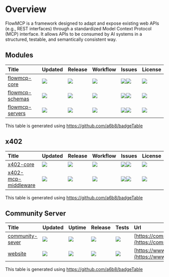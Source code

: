 # Overview

FlowMCP is a framework designed to adapt and expose existing web APIs (e.g., REST interfaces) through a standardized Model Context Protocol (MCP) interface. It allows APIs to be consumed by AI systems in a structured, testable, and semantically consistent way.

## Modules
| Title | Updated | Release | Workflow | Issues | License |
| :-- | :-- | :-- | :-- | :-- | :-- |
| [flowmcp-core](https://github.com/FlowMCP/flowMCP-core) | <a href="https://api.github.com/repos/FlowMCP/flowMCP-core"><img src="https://img.shields.io/github/last-commit/FlowMCP/flowMCP-core?color=0E1116&logo=F3A966&logoColor=F3A966&style=flat&label="></a> | <a href="https://github.com/FlowMCP/flowMCP-core/releases/"><img src="https://img.shields.io/github/v/release/FlowMCP/flowMCP-core?color=0E1116&logo=F3A966&logoColor=F3A966&style=flat&label="></a> | <a href="https://github.com/FlowMCP/flowMCP-core/actions"><img src="https://img.shields.io/github/actions/workflow/status/FlowMCP/flowMCP-core/test-on-release.yml?logo=F3A966&logoColor=F3A966&style=flat&label="></a> | <a href="https://github.com/FlowMCP/flowMCP-core/issues/"><img src="https://img.shields.io/github/issues/FlowMCP/flowMCP-core?color=0E1116&logo=F3A966&logoColor=F3A966&style=flat&label="></a><a href="https://github.com/FlowMCP/flowMCP-core/issues?q=is:issue%20state:closed"><img src="https://img.shields.io/github/issues-closed/FlowMCP/flowMCP-core?color=0E1116&logo=F3A966&logoColor=F3A966&style=flat&label="></a> | <a href="https://github.com/FlowMCP/flowMCP-core/blob/main/LICENSE"><img src="https://img.shields.io/github/license/FlowMCP/flowMCP-core?color=0E1116&logo=F3A966&logoColor=F3A966&style=flat&label="></a> |
| [flowmcp-schemas](https://github.com/flowMCP/flowMCP-schemas) | <a href="https://api.github.com/repos/flowMCP/flowMCP-schemas"><img src="https://img.shields.io/github/last-commit/flowMCP/flowMCP-schemas?color=0E1116&logo=F3A966&logoColor=F3A966&style=flat&label="></a> | <a href="https://github.com/flowMCP/flowMCP-schemas/releases/"><img src="https://img.shields.io/github/v/release/flowMCP/flowMCP-schemas?color=0E1116&logo=F3A966&logoColor=F3A966&style=flat&label="></a> | <a href="https://github.com/flowMCP/flowMCP-schemas/actions"><img src="https://img.shields.io/github/actions/workflow/status/flowMCP/flowMCP-schemas/update-readme.yaml?logo=F3A966&logoColor=F3A966&style=flat&label="></a> | <a href="https://github.com/flowMCP/flowMCP-schemas/issues/"><img src="https://img.shields.io/github/issues/flowMCP/flowMCP-schemas?color=0E1116&logo=F3A966&logoColor=F3A966&style=flat&label="></a><a href="https://github.com/flowMCP/flowMCP-schemas/issues?q=is:issue%20state:closed"><img src="https://img.shields.io/github/issues-closed/flowMCP/flowMCP-schemas?color=0E1116&logo=F3A966&logoColor=F3A966&style=flat&label="></a> | <a href="https://github.com/flowMCP/flowMCP-schemas/blob/main/LICENSE"><img src="https://img.shields.io/github/license/flowMCP/flowMCP-schemas?color=0E1116&logo=F3A966&logoColor=F3A966&style=flat&label="></a> |
| [flowmcp-servers](https://github.com/flowMCP/flowMCP-servers) | <a href="https://api.github.com/repos/flowMCP/flowMCP-servers"><img src="https://img.shields.io/github/last-commit/flowMCP/flowMCP-servers?color=0E1116&logo=F3A966&logoColor=F3A966&style=flat&label="></a> | <a href="https://github.com/flowMCP/flowMCP-servers/releases/"><img src="https://img.shields.io/github/v/release/flowMCP/flowMCP-servers?color=0E1116&logo=F3A966&logoColor=F3A966&style=flat&label="></a> | <a href="https://github.com/flowMCP/flowMCP-servers/actions"><img src="https://img.shields.io/github/actions/workflow/status/flowMCP/flowMCP-servers/test-on-release.yml?logo=F3A966&logoColor=F3A966&style=flat&label="></a> | <a href="https://github.com/flowMCP/flowMCP-servers/issues/"><img src="https://img.shields.io/github/issues/flowMCP/flowMCP-servers?color=0E1116&logo=F3A966&logoColor=F3A966&style=flat&label="></a><a href="https://github.com/flowMCP/flowMCP-servers/issues?q=is:issue%20state:closed"><img src="https://img.shields.io/github/issues-closed/flowMCP/flowMCP-servers?color=0E1116&logo=F3A966&logoColor=F3A966&style=flat&label="></a> | <a href="https://github.com/flowMCP/flowMCP-servers/blob/main/LICENSE"><img src="https://img.shields.io/github/license/flowMCP/flowMCP-servers?color=0E1116&logo=F3A966&logoColor=F3A966&style=flat&label="></a> |

This table is generated using https://github.com/a6b8/badgeTable

## x402
| Title | Updated | Release | Workflow | Issues | License |
| :-- | :-- | :-- | :-- | :-- | :-- |
| [x402-core](https://github.com/FlowMCP/x402-core) | <a href="https://api.github.com/repos/FlowMCP/x402-core"><img src="https://img.shields.io/github/last-commit/FlowMCP/x402-core?color=0E1116&logo=F3A966&logoColor=F3A966&style=flat&label="></a> | <a href="https://github.com/FlowMCP/x402-core/releases/"><img src="https://img.shields.io/github/v/release/FlowMCP/x402-core?color=0E1116&logo=F3A966&logoColor=F3A966&style=flat&label="></a> | <a href="https://github.com/FlowMCP/x402-core/actions"><img src="https://img.shields.io/github/actions/workflow/status/FlowMCP/x402-core/test-on-release.yml?logo=F3A966&logoColor=F3A966&style=flat&label="></a> | <a href="https://github.com/FlowMCP/x402-core/issues/"><img src="https://img.shields.io/github/issues/FlowMCP/x402-core?color=0E1116&logo=F3A966&logoColor=F3A966&style=flat&label="></a><a href="https://github.com/FlowMCP/x402-core/issues?q=is:issue%20state:closed"><img src="https://img.shields.io/github/issues-closed/FlowMCP/x402-core?color=0E1116&logo=F3A966&logoColor=F3A966&style=flat&label="></a> | <a href="https://github.com/FlowMCP/x402-core/blob/main/LICENSE"><img src="https://img.shields.io/github/license/FlowMCP/x402-core?color=0E1116&logo=F3A966&logoColor=F3A966&style=flat&label="></a> |
| [x402-mcp-middleware](https://github.com/FlowMCP/x402-mcp-middleware) | <a href="https://api.github.com/repos/FlowMCP/x402-mcp-middleware"><img src="https://img.shields.io/github/last-commit/FlowMCP/x402-mcp-middleware?color=0E1116&logo=F3A966&logoColor=F3A966&style=flat&label="></a> | <a href="https://github.com/FlowMCP/x402-mcp-middleware/releases/"><img src="https://img.shields.io/github/v/release/FlowMCP/x402-mcp-middleware?color=0E1116&logo=F3A966&logoColor=F3A966&style=flat&label="></a> | <a href="https://github.com/FlowMCP/x402-mcp-middleware/actions"><img src="https://img.shields.io/github/actions/workflow/status/FlowMCP/x402-mcp-middleware/test-on-release.yml?logo=F3A966&logoColor=F3A966&style=flat&label="></a> | <a href="https://github.com/FlowMCP/x402-mcp-middleware/issues/"><img src="https://img.shields.io/github/issues/FlowMCP/x402-mcp-middleware?color=0E1116&logo=F3A966&logoColor=F3A966&style=flat&label="></a><a href="https://github.com/FlowMCP/x402-mcp-middleware/issues?q=is:issue%20state:closed"><img src="https://img.shields.io/github/issues-closed/FlowMCP/x402-mcp-middleware?color=0E1116&logo=F3A966&logoColor=F3A966&style=flat&label="></a> | <a href="https://github.com/FlowMCP/x402-mcp-middleware/blob/main/LICENSE"><img src="https://img.shields.io/github/license/FlowMCP/x402-mcp-middleware?color=0E1116&logo=F3A966&logoColor=F3A966&style=flat&label="></a> |

This table is generated using https://github.com/a6b8/badgeTable

## Community Server
| Title | Updated | Uptime | Release | Tests | Url |
| :-- | :-- | :-- | :-- | :-- | :-- |
| [community-sever](https://github.com/flowMCP/community-server) | <a href="https://api.github.com/repos/flowMCP/community-server"><img src="https://img.shields.io/github/last-commit/flowMCP/community-server?color=0E1116&logo=F3A966&logoColor=F3A966&style=flat&label="></a> | <a href="https://github.com/flowMCP/community-server"><img src="https://shields.io/uptimerobot/status/m800841892-66d45cc47d17f8587c3c969f?color=0E1116&logo=F3A966&logoColor=F3A966&style=flat&label="></a> | <a href="https://github.com/flowMCP/community-server/releases/"><img src="https://img.shields.io/github/v/release/flowMCP/community-server?color=0E1116&logo=F3A966&logoColor=F3A966&style=flat&label="></a> | <a href="https://github.com/flowMCP/community-server"><img src="https://img.shields.io/circleci/build/github/flowMCP/community-server?logo=F3A966&logoColor=F3A966&style=flat&label="></a> | [https://community.flowmcp.org](https://community.flowmcp.org) |
| [website](https://github.com/flowMCP/www-flowmcp-org) | <a href="https://api.github.com/repos/flowMCP/www-flowmcp-org"><img src="https://img.shields.io/github/last-commit/flowMCP/www-flowmcp-org?color=0E1116&logo=F3A966&logoColor=F3A966&style=flat&label="></a> | <a href="https://github.com/flowMCP/www-flowmcp-org"><img src="https://shields.io/uptimerobot/status/m800843065-01b21fc8a0c00272f7e08839?color=0E1116&logo=F3A966&logoColor=F3A966&style=flat&label="></a> | <a href="https://github.com/flowMCP/www-flowmcp-org/releases/"><img src="https://img.shields.io/github/v/release/flowMCP/www-flowmcp-org?color=0E1116&logo=F3A966&logoColor=F3A966&style=flat&label="></a> | <a href="https://github.com/flowMCP/www-flowmcp-org"><img src="https://img.shields.io/circleci/build/github/flowMCP/www-flowmcp-org?logo=F3A966&logoColor=F3A966&style=flat&label="></a> | [https://www.flowmcp.org](https://www.flowmcp.org) |

This table is generated using https://github.com/a6b8/badgeTable


